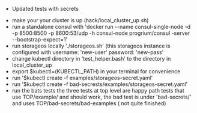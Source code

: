 * Updated tests with secrets

- make your your cluster is up (hack/local_cluster_up.sh)
- run a standalone consul with 'docker run --name consul-single-node -d -p 8500:8500 -p 8600:53/udp -h consul-node progrium/consul -server --bootstrap-expect=1'
- run storageos locally './storageos.sh' (this storageos instance is configured with username: 'new-user' password: 'new-pass'
- change kubectl directory in 'test_helper.bash' to the directory in local_cluster_up
- export $kubectl=(KUBECTL_PATH) in your terminal for convenience
- run '$kubectl create -f examples/storageos-secret.yaml'
- run '$kubectl create -f bad-secrests/examples/storageos-secret.yaml'
- run the bats tests the three tests at top level are happy path tests that use TOP/example/ and should work, the bad test is under 'bad-secrets/' and uses TOP/bad-secrets/bad-examples ( not quite finished)


